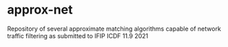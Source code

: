# approx-net
Repository of several approximate matching algorithms capable of network traffic filtering as submitted to IFIP ICDF 11.9 2021

